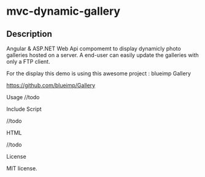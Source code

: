 # mvc-dynamic-gallery

Description 
-------------------------------------------------------

Angular & ASP.NET Web Api compomemt to display dynamicly photo galleries hosted on a server. A end-user can easily update the galleries with only a FTP client.

For the display this demo is using this awesome project : blueimp Gallery

https://github.com/blueimp/Gallery

Usage
//todo

Include Script

//todo

HTML

//todo


License

MIT license.
